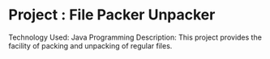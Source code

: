 # Project : File Packer Unpacker
Technology Used: Java Programming
Description:
This project provides the facility of packing and unpacking of regular files.


